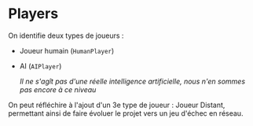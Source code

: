 # Players

On identifie deux types de joueurs :

- Joueur humain (`HumanPlayer`)
- AI (`AIPlayer`)
  
  *Il ne s'agît pas d'une réelle intelligence artificielle, nous n'en sommes pas encore à ce niveau*

On peut réfléchire à l'ajout d'un 3e type de joueur : Joueur Distant, permettant ainsi de faire évoluer le projet vers un jeu d'échec en réseau.